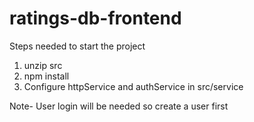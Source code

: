 # ratings-db-frontend

Steps needed to start the project
1. unzip src
2. npm install
3. Configure httpService and authService in src/service

Note- User login will be needed so create a user first
